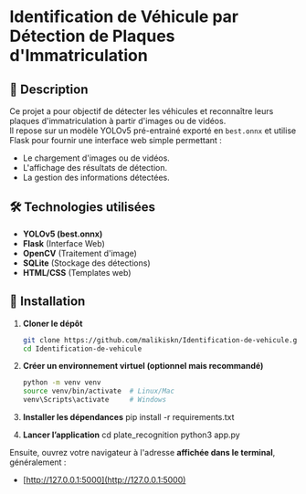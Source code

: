 # Identification de Véhicule par Détection de Plaques d'Immatriculation

## 🚗 Description

Ce projet a pour objectif de détecter les véhicules et reconnaître leurs plaques d'immatriculation à partir d'images ou de vidéos.  
Il repose sur un modèle YOLOv5 pré-entrainé exporté en `best.onnx` et utilise Flask pour fournir une interface web simple permettant :
- Le chargement d'images ou de vidéos.
- L'affichage des résultats de détection.
- La gestion des informations détectées.

## 🛠️ Technologies utilisées

- **YOLOv5 (best.onnx)**
- **Flask** (Interface Web)
- **OpenCV** (Traitement d'image)
- **SQLite** (Stockage des détections)
- **HTML/CSS** (Templates web)

## 🚀 Installation

1. **Cloner le dépôt**
   ```bash
   git clone https://github.com/malikiskn/Identification-de-vehicule.git
   cd Identification-de-vehicule

2. **Créer un environnement virtuel (optionnel mais recommandé)**
   ```bash
   python -m venv venv
   source venv/bin/activate  # Linux/Mac
   venv\Scripts\activate     # Windows

3. **Installer les dépendances**
pip install -r requirements.txt

4. **Lancer l’application**
cd plate_recognition
python3 app.py

Ensuite, ouvrez votre navigateur à l'adresse **affichée dans le terminal**, généralement :

- [http://127.0.0.1:5000](http://127.0.0.1:5000)
 